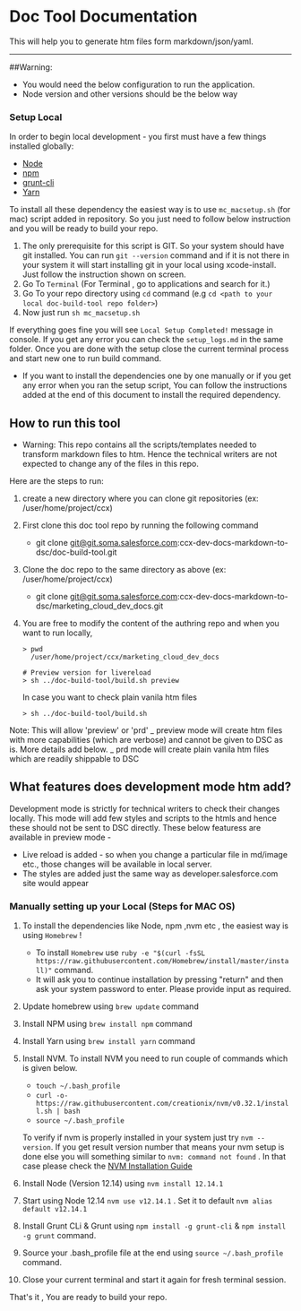 # Doc Tool Documentation

This will help you to generate htm files form markdown/json/yaml.

---

##Warning:

- You would need the below configuration to run the application.
- Node version and other versions should be the below way

### Setup Local

In order to begin local development - you first must have a few things installed globally:

- [Node](http://howtonode.org/how-to-install-nodejs)
- [npm](https://www.npmjs.org/doc/README.html)
- [grunt-cli](http://gruntjs.com/getting-started)
- [Yarn](https://classic.yarnpkg.com/en/docs/getting-started/)

To install all these dependency the easiest way is to use `mc_macsetup.sh` (for mac) script added in repository. So you just need to follow
below instruction and you will be ready to build your repo.

1. The only prerequisite for this script is GIT. So your system should have git installed. You can run `git --version` command
   and if it is not there in your system it will start installing git in your local using xcode-install. Just follow the instruction shown on screen.
2. Go To `Terminal` (For Terminal , go to applications and search for it.)
3. Go To your repo directory using `cd` command (e.g `cd <path to your local doc-build-tool repo folder>`)
4. Now just run `sh mc_macsetup.sh`

If everything goes fine you will see `Local Setup Completed!` message in console. If you get any error you can check the `setup_logs.md` in the same folder.
Once you are done with the setup close the current terminal process and start new one to run build command.

- If you want to install the dependencies one by one manually or if you get any error when you ran the setup script, You can follow the
  instructions added at the end of this document to install the required dependency.

## How to run this tool

- Warning: This repo contains all the scripts/templates needed to transform markdown files to htm. Hence the technical writers are not expected to change any of the files in this repo.

Here are the steps to run:

1. create a new directory where you can clone git repositories (ex: /user/home/project/ccx)
1. First clone this doc tool repo by running the following command

   - git clone git@git.soma.salesforce.com:ccx-dev-docs-markdown-to-dsc/doc-build-tool.git

1. Clone the doc repo to the same directory as above (ex: /user/home/project/ccx)

   - git clone git@git.soma.salesforce.com:ccx-dev-docs-markdown-to-dsc/marketing_cloud_dev_docs.git

1. You are free to modify the content of the authring repo and when you want to run locally,

   ```
   > pwd
     /user/home/project/ccx/marketing_cloud_dev_docs

   # Preview version for livereload
   > sh ../doc-build-tool/build.sh preview
   ```

   In case you want to check plain vanila htm files

   ```
   > sh ../doc-build-tool/build.sh
   ```

Note: This will allow 'preview' or 'prd'
_ preview mode will create htm files with more capabilities (which are verbose) and cannot be given to DSC as is. More details add below.
_ prd mode will create plain vanila htm files which are readily shippable to DSC

## What features does development mode htm add?

Development mode is strictly for technical writers to check their changes locally. This mode will add few styles and scripts to the htmls and hence these should not be sent to DSC directly. These below featuress are available in preview mode -

- Live reload is added - so when you change a particular file in md/image etc., those changes will be available in local server.
- The styles are added just the same way as developer.salesforce.com site would appear

### Manually setting up your Local (Steps for MAC OS)

1. To install the dependencies like Node, npm ,nvm etc , the easiest way is using `Homebrew` !

   - To install `Homebrew` use `ruby -e "$(curl -fsSL https://raw.githubusercontent.com/Homebrew/install/master/install)"` command.
   - It will ask you to continue installation by pressing "return" and then ask your system password to enter. Please provide input as required.

2. Update homebrew using `brew update` command

3. Install NPM using `brew install npm` command

4. Install Yarn using `brew install yarn` command

5. Install NVM. To install NVM you need to run couple of commands which is given below.

   - `touch ~/.bash_profile`
   - `curl -o- https://raw.githubusercontent.com/creationix/nvm/v0.32.1/install.sh | bash`
   - `source ~/.bash_profile`

   To verify if nvm is properly installed in your system just try `nvm --version`. If you get result version number
   that means your nvm setup is done else you will something similar to `nvm: command not found` . In that case please
   check the [NVM Installation Guide](https://nodesource.com/blog/installing-node-js-tutorial-using-nvm-on-mac-os-x-and-ubuntu/)

6. Install Node (Version 12.14) using `nvm install 12.14.1`

7. Start using Node 12.14 `nvm use v12.14.1` . Set it to default `nvm alias default v12.14.1`

8. Install Grunt CLi & Grunt using `npm install -g grunt-cli` & `npm install -g grunt` command.

9. Source your .bash_profile file at the end using `source ~/.bash_profile` command.

10. Close your current terminal and start it again for fresh terminal session.

That's it , You are ready to build your repo.

